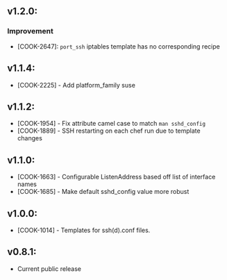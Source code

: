 ## v1.2.0:

### Improvement

- [COOK-2647]: `port_ssh` iptables template has no corresponding recipe

## v1.1.4:

* [COOK-2225] - Add platform_family suse

## v1.1.2:

* [COOK-1954] - Fix attribute camel case to match `man sshd_config`
* [COOK-1889] - SSH restarting on each chef run due to template
  changes

## v1.1.0:

* [COOK-1663] - Configurable ListenAddress based off list of interface
  names
* [COOK-1685] - Make default sshd_config value more robust

## v1.0.0:

* [COOK-1014] - Templates for ssh(d).conf files.

## v0.8.1:

* Current public release

